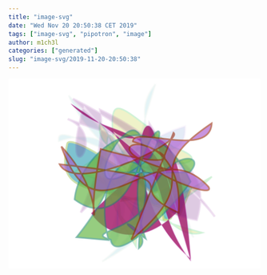 ```yaml
---
title: "image-svg"
date: "Wed Nov 20 20:50:38 CET 2019"
tags: ["image-svg", "pipotron", "image"]
author: m1ch3l
categories: ["generated"]
slug: "image-svg/2019-11-20-20:50:38"
---
```


![](image.svg)
